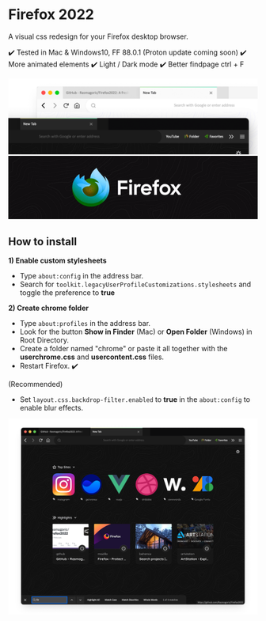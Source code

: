 # Firefox 2022
A visual css redesign for your Firefox desktop browser.

✔️ Tested in Mac & Windows10, FF 88.0.1 (Proton update coming soon)
✔️ More animated elements ✔️ Light / Dark mode ✔️ Better findpage ctrl + F

![Screenshot](preview.png)
![Alt Text](logo.gif)

## How to install

**1) Enable custom stylesheets**

- Type `about:config` in the address bar.
- Search for `toolkit.legacyUserProfileCustomizations.stylesheets` and toggle the preference to **true**  
  
**2) Create chrome folder**

- Type `about:profiles` in the address bar.
- Look for the button **Show in Finder** (Mac) or **Open Folder** (Windows) in Root Directory.
- Create a folder named "chrome" or paste it all together with the **userchrome.css** and **usercontent.css** files.
- Restart Firefox. ✔️

(Recommended)
- Set `layout.css.backdrop-filter.enabled` to **true** in the `about:config` to enable blur effects.

![Screenshot](screenshot.png)
